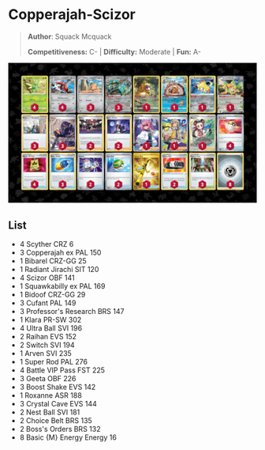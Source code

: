 # Copperajah-Scizor

> **Author**: Squack Mcquack
> 
> **Competitiveness:** C- | **Difficulty:** Moderate | **Fun:** A-

![decklist](../../!Images/Standard/7BST-MEW/Copperajah-Scizor.png)

## List
* 4 Scyther CRZ 6
* 3 Copperajah ex PAL 150
* 1 Bibarel CRZ-GG 25
* 1 Radiant Jirachi SIT 120
* 4 Scizor OBF 141
* 1 Squawkabilly ex PAL 169
* 1 Bidoof CRZ-GG 29
* 3 Cufant PAL 149
* 3 Professor's Research BRS 147
* 1 Klara PR-SW 302
* 4 Ultra Ball SVI 196
* 2 Raihan EVS 152
* 2 Switch SVI 194
* 1 Arven SVI 235
* 1 Super Rod PAL 276
* 4 Battle VIP Pass FST 225
* 3 Geeta OBF 226
* 3 Boost Shake EVS 142
* 1 Roxanne ASR 188
* 3 Crystal Cave EVS 144
* 2 Nest Ball SVI 181
* 2 Choice Belt BRS 135
* 2 Boss's Orders BRS 132
* 8 Basic {M} Energy Energy 16
